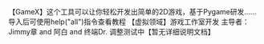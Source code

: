 【GameX】这个工具可以让你轻松开发出简单的2D游戏，基于Pygame研发......导入后可使用help("all")指令查看教程
【虚拟领域】游戏工作室开发 主导者：Jimmy章 and 阿白 and 终端Dr.   调整测试中【暂无详细说明文档】

